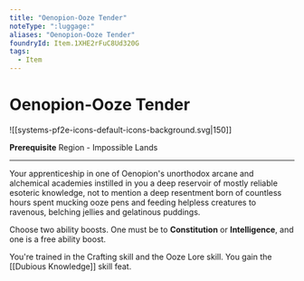 ```yaml
---
title: "Oenopion-Ooze Tender"
noteType: ":luggage:"
aliases: "Oenopion-Ooze Tender"
foundryId: Item.1XHE2rFuC8Ud320G
tags:
  - Item
---
```


# Oenopion-Ooze Tender
![[systems-pf2e-icons-default-icons-background.svg|150]]

**Prerequisite** Region - Impossible Lands

* * *

Your apprenticeship in one of Oenopion's unorthodox arcane and alchemical academies instilled in you a deep reservoir of mostly reliable esoteric knowledge, not to mention a deep resentment born of countless hours spent mucking ooze pens and feeding helpless creatures to ravenous, belching jellies and gelatinous puddings.

Choose two ability boosts. One must be to **Constitution** or **Intelligence**, and one is a free ability boost.

You're trained in the Crafting skill and the Ooze Lore skill. You gain the [[Dubious Knowledge]] skill feat.

